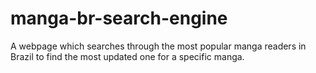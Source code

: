 # manga-br-search-engine
A webpage which searches through the most popular manga readers in Brazil to find the most updated one for a specific manga.
